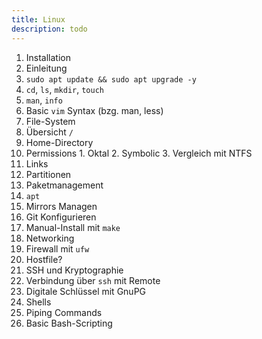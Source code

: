 ```yaml
---
title: Linux
description: todo
---
```


1. Installation
2. Einleitung
  1. `sudo apt update && sudo apt upgrade -y`
  2. `cd`, `ls`, `mkdir`, `touch`
  3. `man`, `info`
  4. Basic `vim` Syntax (bzg. man, less)
3. File-System
  1. Übersicht `/`
  2. Home-Directory
  3. Permissions
    1. Oktal
    2. Symbolic
    3. Vergleich mit NTFS
  4. Links
  5. Partitionen
4. Paketmanagement
  1. `apt`
  2. Mirrors Managen
  3. Git Konfigurieren
  4. Manual-Install mit `make`
5. Networking
  1. Firewall mit `ufw`
  2. Hostfile?
6. SSH und Kryptographie
  1. Verbindung über `ssh` mit Remote
  2. Digitale Schlüssel mit GnuPG
7. Shells
  1. Piping Commands
  2. Basic Bash-Scripting

